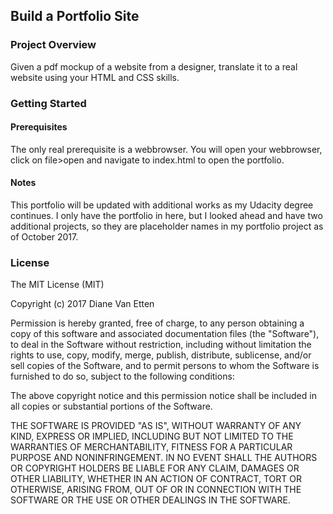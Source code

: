 ## Build a Portfolio Site

### Project Overview
Given a pdf mockup of a website from a designer, translate it to a real website using your HTML and CSS skills.

### Getting Started

#### Prerequisites

The only real prerequisite is a webbrowser. You will open your webbrowser, click on file>open and navigate to index.html to open the portfolio.

#### Notes

This portfolio will be updated with additional works as my Udacity degree continues. I only have the portfolio in here, but I looked ahead and have two additional projects, so they are placeholder names in my portfolio project as of October 2017.

### License

The MIT License (MIT)

Copyright (c) 2017 Diane Van Etten

Permission is hereby granted, free of charge, to any person obtaining a copy of this software and associated documentation files (the "Software"), to deal in the Software without restriction, including without limitation the rights to use, copy, modify, merge, publish, distribute, sublicense, and/or sell copies of the Software, and to permit persons to whom the Software is furnished to do so, subject to the following conditions:

The above copyright notice and this permission notice shall be included in all
copies or substantial portions of the Software.

THE SOFTWARE IS PROVIDED "AS IS", WITHOUT WARRANTY OF ANY KIND, EXPRESS OR
IMPLIED, INCLUDING BUT NOT LIMITED TO THE WARRANTIES OF MERCHANTABILITY,
FITNESS FOR A PARTICULAR PURPOSE AND NONINFRINGEMENT. IN NO EVENT SHALL THE
AUTHORS OR COPYRIGHT HOLDERS BE LIABLE FOR ANY CLAIM, DAMAGES OR OTHER
LIABILITY, WHETHER IN AN ACTION OF CONTRACT, TORT OR OTHERWISE, ARISING FROM,
OUT OF OR IN CONNECTION WITH THE SOFTWARE OR THE USE OR OTHER DEALINGS IN THE
SOFTWARE.